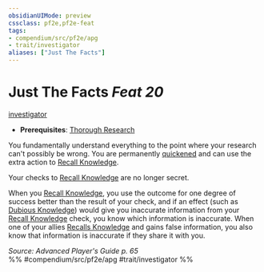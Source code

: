 ```yaml
---
obsidianUIMode: preview
cssclass: pf2e,pf2e-feat
tags:
- compendium/src/pf2e/apg
- trait/investigator
aliases: ["Just The Facts"]
---
```

# Just The Facts  *Feat 20*  
[investigator](../../Rules/traits/investigator-apg.md)  

- **Prerequisites**: [Thorough Research](thorough-research-apg.md)

You fundamentally understand everything to the point where your research can't possibly be wrong. You are permanently [quickened](../../Rules/conditions.md#Quickened) and can use the extra action to [Recall Knowledge](../../Rules/actions/recall-knowledge.md).

Your checks to [Recall Knowledge](../../Rules/actions/recall-knowledge.md) are no longer secret.

When you [Recall Knowledge](../../Rules/actions/recall-knowledge.md), you use the outcome for one degree of success better than the result of your check, and if an effect (such as [Dubious Knowledge](dubious-knowledge.md)) would give you inaccurate information from your [Recall Knowledge](../../Rules/actions/recall-knowledge.md) check, you know which information is inaccurate. When one of your allies [Recalls Knowledge](../../Rules/actions/recall-knowledge.md) and gains false information, you also know that information is inaccurate if they share it with you.

*Source: Advanced Player's Guide p. 65*  
%% #compendium/src/pf2e/apg #trait/investigator %%